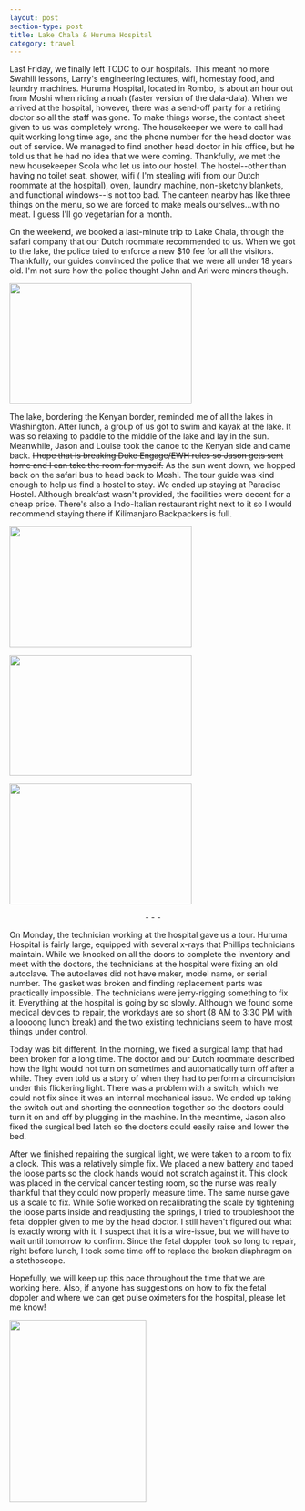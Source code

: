 ```yaml
---
layout: post
section-type: post
title: Lake Chala & Huruma Hospital
category: travel
---
```


Last Friday, we finally left TCDC to our hospitals. This meant no more Swahili lessons, Larry's engineering lectures, wifi, homestay food, and laundry machines. Huruma Hospital, located in Rombo, is about an hour out from Moshi when riding a noah (faster version of the dala-dala). When we arrived at the hospital, however, there was a send-off party for a retiring doctor so all the staff was gone. To make things worse, the contact sheet given to us was completely wrong. The housekeeper we were to call had quit working long time ago, and the phone number for the head doctor was out of service. We managed to find another head doctor in his office, but he told us that he had no idea that we were coming. Thankfully, we met the new housekeeper Scola who let us into our hostel. The hostel--other than having no toilet seat, shower, wifi ( I'm stealing wifi from our Dutch roommate at the hospital), oven, laundry machine, non-sketchy blankets, and functional windows--is not too bad. The canteen nearby has like three things on the menu, so we are forced to make meals ourselves...with no meat. I guess I'll go vegetarian for a month.

On the weekend, we booked a last-minute trip to Lake Chala, through the safari company that our Dutch roommate recommended to us. When we got to the lake, the police tried to enforce a new $10 fee for all the visitors. Thankfully, our guides convinced the police that we were all under 18 years old. I'm not sure how the police thought John and Ari were minors though.
<p class="separator"><a href="http://yitaek.files.wordpress.com/2014/12/1a351-10537345_10152640130899015_2584931545491633030_n.jpg"><img class="aligncenter" src="https://images-blogger-opensocial.googleusercontent.com/gadgets/proxy?url=http%3A%2F%2F3.bp.blogspot.com%2F-iy53i68hp1E%2FU_P5thcTtFI%2FAAAAAAAAA4U%2FC_taA1uBaQM%2Fs1600%2F10537345_10152640130899015_2584931545491633030_n.jpg&amp;container=blogger&amp;gadget=a&amp;rewriteMime=image%2F*" alt="" width="320" height="212" border="0" /></a></p>
The lake, bordering the Kenyan border, reminded me of all the lakes in Washington. After lunch, a group of us got to swim and kayak at the lake. It was so relaxing to paddle to the middle of the lake and lay in the sun. Meanwhile, Jason and Louise took the canoe to the Kenyan side and came back. <span style="text-decoration:line-through;">I hope that is breaking Duke Engage/EWH rules so Jason gets sent home and I can take the room for myself.</span> As the sun went down, we hopped back on the safari bus to head back to Moshi. The tour guide was kind enough to help us find a hostel to stay. We ended up staying at Paradise Hostel. Although breakfast wasn't provided, the facilities were decent for a cheap price. There's also a Indo-Italian restaurant right next to it so I would recommend staying there if Kilimanjaro Backpackers is full.
<p class="separator"><a href="http://yitaek.files.wordpress.com/2014/12/96a87-10389996_10152640132869015_4100946478096469782_n.jpg"><img class="aligncenter" src="https://images-blogger-opensocial.googleusercontent.com/gadgets/proxy?url=http%3A%2F%2F3.bp.blogspot.com%2F-WpPLgiSDHvc%2FU_P5thEnaEI%2FAAAAAAAAA4Q%2FvPkQjDJPDgQ%2Fs1600%2F10389996_10152640132869015_4100946478096469782_n.jpg&amp;container=blogger&amp;gadget=a&amp;rewriteMime=image%2F*" alt="" width="320" height="212" border="0" /></a></p>
<p class="separator"><a href="http://yitaek.files.wordpress.com/2014/12/4cc97-10590557_10152640131894015_3338447902263776191_n.jpg"><img class="aligncenter" src="https://images-blogger-opensocial.googleusercontent.com/gadgets/proxy?url=http%3A%2F%2F3.bp.blogspot.com%2F-cHjO3Kjgly4%2FU_P5uT7DlLI%2FAAAAAAAAA4c%2Fr7-iuQJzxs8%2Fs1600%2F10590557_10152640131894015_3338447902263776191_n.jpg&amp;container=blogger&amp;gadget=a&amp;rewriteMime=image%2F*" alt="" width="320" height="212" border="0" /></a></p>
<p class="separator"><a href="http://yitaek.files.wordpress.com/2014/12/b7be3-10563197_10152640133344015_7682804097489392116_n.jpg"><img class="aligncenter" src="https://images-blogger-opensocial.googleusercontent.com/gadgets/proxy?url=http%3A%2F%2F1.bp.blogspot.com%2F-1CC96R10mZU%2FU_P5tiUM0YI%2FAAAAAAAAA4k%2F5imSJG3F1lE%2Fs1600%2F10563197_10152640133344015_7682804097489392116_n.jpg&amp;container=blogger&amp;gadget=a&amp;rewriteMime=image%2F*" alt="" width="320" height="212" border="0" /></a></p>

<div>
<p style="text-align:center;">- - -</p>

</div>
On Monday, the technician working at the hospital gave us a tour. Huruma Hospital is fairly large, equipped with several x-rays that Phillips technicians maintain. While we knocked on all the doors to complete the inventory and meet with the doctors, the technicians at the hospital were fixing an old autoclave. The autoclaves did not have maker, model name, or serial number. The gasket was broken and finding replacement parts was practically impossible. The technicians were jerry-rigging something to fix it. Everything at the hospital is going by so slowly. Although we found some medical devices to repair, the workdays are so short (8 AM to 3:30 PM with a loooong lunch break) and the two existing technicians seem to have most things under control.

Today was bit different. In the morning, we fixed a surgical lamp that had been broken for a long time. The doctor and our Dutch roommate described how the light would not turn on sometimes and automatically turn off after a while. They even told us a story of when they had to perform a circumcision under this flickering light. There was a problem with a switch, which we could not fix since it was an internal mechanical issue. We ended up taking the switch out and shorting the connection together so the doctors could turn it on and off by plugging in the machine. In the meantime, Jason also fixed the surgical bed latch so the doctors could easily raise and lower the bed.

After we finished repairing the surgical light, we were taken to a room to fix a clock. This was a relatively simple fix. We placed a new battery and taped the loose parts so the clock hands would not scratch against it. This clock was placed in the cervical cancer testing room, so the nurse was really thankful that they could now properly measure time. The same nurse gave us a scale to fix. While Sofie worked on recalibrating the scale by tightening the loose parts inside and readjusting the springs, I tried to troubleshoot the fetal doppler given to me by the head doctor. I still haven't figured out what is exactly wrong with it. I suspect that it is a wire-issue, but we will have to wait until tomorrow to confirm. Since the fetal doppler took so long to repair, right before lunch, I took some time off to replace the broken diaphragm on a stethoscope.

Hopefully, we will keep up this pace throughout the time that we are working here. Also, if anyone has suggestions on how to fix the fetal doppler and where we can get pulse oximeters for the hospital, please let me know!
<p class="separator"><a href="http://yitaek.files.wordpress.com/2014/12/f9a76-20140722_093731.jpg"><img class="aligncenter" src="https://images-blogger-opensocial.googleusercontent.com/gadgets/proxy?url=http%3A%2F%2F4.bp.blogspot.com%2F-88ErSzJoZ7o%2FU_P6aHel8lI%2FAAAAAAAAA40%2F_uWYKjymLtU%2Fs1600%2F20140722_093731.jpg&amp;container=blogger&amp;gadget=a&amp;rewriteMime=image%2F*" alt="" width="240" height="320" border="0" /></a></p>
